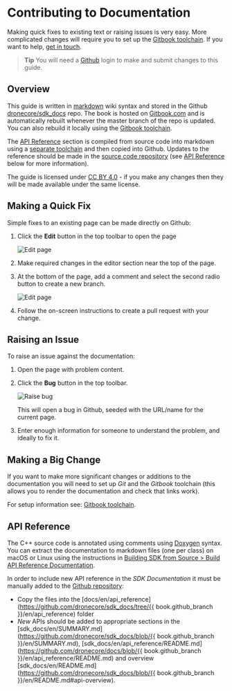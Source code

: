 # Contributing to Documentation

Making quick fixes to existing text or raising issues is very easy. More complicated changes will require you to set up the [Gitbook toolchain](https://toolchain.gitbook.com/setup.html). If you want to help, [get in touch](../README.md#getting-help).

> **Tip** You will need a [Github](https://github.com/) login to make and submit changes to this guide.

## Overview

This guide is written in [markdown](https://toolchain.gitbook.com/syntax/markdown.html) wiki syntax and stored in the Github [dronecore/sdk_docs](https://github.com/dronecore/sdk_docs) repo. 
The book is hosted on [Gitbook.com](https://www.gitbook.com/) and is automatically rebuilt whenever the master branch of the repo is updated. 
You can also rebuild it locally using the [Gitbook toolchain](https://toolchain.gitbook.com/).

The [API Reference](../api_reference/README.md) section is compiled from source code into markdown using a [separate toolchain](#api-reference) and then copied into Github. 
Updates to the reference should be made in the [source code repository](https://github.com/Dronecode/DronecodeSDK) (see [API Reference](#api-reference) below for more information).

The guide is licensed under [CC BY 4.0](https://creativecommons.org/licenses/by/4.0/) - if you make any changes then they will be made available under the same license. 


## Making a Quick Fix

Simple fixes to an existing page can be made directly on Github:

1. Click the **Edit** button in the top toolbar to open the page

   ![Edit page](../../assets/site/gitbook_toolbar_edit.png)
   
1. Make required changes in the editor section near the top of the page.
2. At the bottom of the page, add a comment and select the second radio button to create a new branch.

   ![Edit page](../../assets/site/github_edit.png)

3. Follow the on-screen instructions to create a pull request with your change.


## Raising an Issue

To raise an issue against the documentation:

1. Open the page with problem content.
1. Click the **Bug** button in the top toolbar.

   ![Raise bug](../../assets/site/gitbook_toolbar_bug.png)
   
   This will open a bug in Github, seeded with the URL/name for the current page. 
1. Enter enough information for someone to understand the problem, and ideally to fix it. 


## Making a Big Change

If you want to make more significant changes or additions to the documentation you will need to set up *Git* and the *Gitbook* toolchain (this allows you to render the documentation and check that links work). 

For setup information see: [Gitbook toolchain](https://toolchain.gitbook.com/setup.html).


## API Reference

The C++ source code is annotated using comments using [Doxygen](http://doxygen.nl/manual/index.html) syntax. 
You can extract the documentation to markdown files (one per class) on macOS or Linux using the instructions in [Building SDK from Source > Build API Reference Documentation](../contributing/build.md#build_api_reference).

In order to include new API reference in the *SDK Documentation* it must be manually added to the [Github repository](https://github.com/dronecore/sdk_docs/):
- Copy the files into the [docs/en/api_reference](https://github.com/dronecore/sdk_docs/tree/{{ book.github_branch }}/en/api_reference) folder
- *New* APIs should be added to appropriate sections in the [sdk_docs/en/SUMMARY.md](https://github.com/dronecore/sdk_docs/blob/{{ book.github_branch }}/en/SUMMARY.md), [sdk_docs/en/api_reference/README.md](https://github.com/dronecore/docs/blob/{{ book.github_branch }}/en/api_reference/README.md) and overview [sdk_docs/en/README.md](https://github.com/dronecore/sdk_docs/blob/{{ book.github_branch }}/en/README.md#api-overview).
